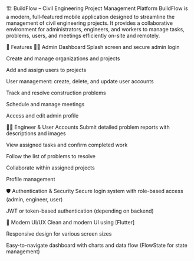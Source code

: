 
🏗️ BuildFlow – Civil Engineering Project Management Platform
BuildFlow is a modern, full-featured mobile application designed to streamline the management of civil engineering projects. It provides a collaborative environment for administrators, engineers, and workers to manage tasks, problems, users, and meetings efficiently on-site and remotely.

🚀 Features
👨‍💼 Admin Dashboard
Splash screen and secure admin login

Create and manage organizations and projects

Add and assign users to projects

User management: create, delete, and update user accounts

Track and resolve construction problems

Schedule and manage meetings

Access and edit admin profile

👷‍♂️ Engineer & User Accounts
Submit detailed problem reports with descriptions and images

View assigned tasks and confirm completed work

Follow the list of problems to resolve

Collaborate within assigned projects

Profile management

🛡️ Authentication & Security
Secure login system with role-based access (admin, engineer, user)

JWT or token-based authentication (depending on backend)

📱 Modern UI/UX
Clean and modern UI using [Flutter]

Responsive design for various screen sizes

Easy-to-navigate dashboard with charts and data flow (FlowState for state management)

